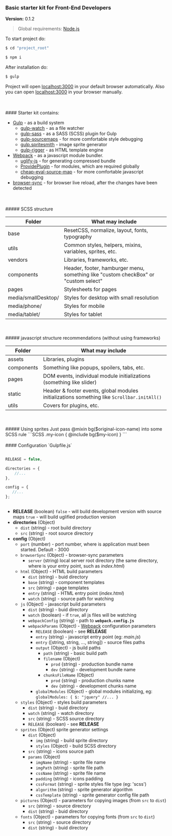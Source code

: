 ### Basic starter kit for Front-End Developers
**Version:** 0.1.2
> Global requirements: [Node.js](https://nodejs.org/)

To start project do:

```sh
$ cd "project_root"
```
```sh
$ npm i
```

After installation do:
```sh
$ gulp
```

Project will open [localhost:3000](http://localhost:3000) in your default browser automatically.
Also you can open [localhost:3000](http://localhost:3000) in your browser manually.

<br/>
<br/>
#### Starter kit contains:

+ [Gulp](http://gulpjs.com/) - as a build system
    + [gulp-watch](https://github.com/floatdrop/gulp-watch) - as a file watcher
    + [gulp-sass](https://github.com/dlmanning/gulp-sass) - as a SASS (SCSS) plugin for Gulp
    + [gulp-sourcemaps](https://github.com/floridoo/gulp-sourcemaps) - for more comfortable style debugging
    + [gulp.spritesmith](https://github.com/twolfson/gulp.spritesmith) - image sprite generator
    + [gulp-rigger](https://github.com/kuzyk/gulp-rigger) - as HTML template engine
+ [Webpack](https://webpack.github.io/) - as a javascript module bundler.
    + [uglify-js](https://github.com/mishoo/UglifyJS2) - for generating compressed bundle
    + [ProvidePlugin](https://webpack.github.io/docs/list-of-plugins.html#provideplugin) - for modules, which are required globally
    + [cheap-eval-source-map](http://webpack.github.io/docs/build-performance.html) - for more comfortable javascript debugging
+ [browser-sync](https://github.com/browsersync/browser-sync) - for browser live reload, after the changes have been detected

<br/>
<br/>
##### SCSS structure

Folder | What may include
------------ | -------------
base | ResetCSS, normalize, layout, fonts, typography
utils | Common styles, helpers, mixins, variables, sprites, etc.
vendors | Libraries, frameworks, etc.
components | Header, footer, hamburger menu, something like "custom checkBox" or "custom select"
pages | Stylesheets for pages
media/smallDesktop/ | Styles for desktop with small resolution
media/phone/ | Styles for mobile
media/tablet/ | Styles for tablet

<br/>
<br/>
##### javascript structure recommendations (without using frameworks)

Folder | What may include
------------ | -------------
assets | Libraries, plugins
components | Something like popups, spoilers, tabs, etc.
pages | DOM events, individual module initializations (something like slider)
static | Header & footer events, global modules initializations something like ```Scrollbar.initAll()```
utils | Covers for plugins, etc.

<br/>
<br/>
##### Using sprites
Just pass @mixin bg($original-icon-name) into some SCSS rule
```SCSS
.my-icon {
    @include bg($my-icon)
}
```

<br/>
<br/>
#### Configuration `Gulpfile.js`

```javascript

RELEASE = false,

directories = {
    //...
},

config = {
   //...
};
    
```

+ **RELEASE** (boolean) 
`false` - will build development version with source maps
`true` - will build uglified production version
+ **directories** (Object)
    + `dist` (string) - root build directory
    + `src` (string) - root source directory
+ **config** (Object)
    + `port` (number) - port number, where is application must been started. Default - 3000
    + `browserSync` (Object) - browser-sync parameters
        + `server` (string) local server root directory (the same directory, where is your entry point, such as _index.html_)
    + `html` (Object) - HTML build parameters
        + `dist` (string) - buid directory 
        + `base` (string) - component templates
        + `src` (string) - page templates
        + `entry` (string) - HTML entry point (_index.html_)
        + `watch` (string) - source path for watching
    + `js` (Object) - javascript build parameters
        + `dist` (string) - buid directory 
        + `watch` (boolean) - if `true`, all js files will be watching 
        + `webpackConfig` (string) - path to **`webpack.config.js`**
        + `webpackParams` (Object) - [Webpack](https://webpack.github.io/) configuration parameters
             + `RELEASE` (boolean) - see **RELEASE**
             + `entry` (string) - javascript entry point (eg: _main.js_)
             + `entry` ([string, string, ..., string]) - source files paths
             + `output` (Object) - js build paths
                + `path` (string) - basic build path
                + `filename` (Object)
                    + `prod` {string) - production bundle name
                    + `dev` {string) - development bundle name
                + `chunksFileName` (Object)
                    + `prod` {string) - production chunks name
                    + `dev` {string) - development chunks name
             + `globalModules` (Object) - global modules initializing, eg:
             `
             globalModules: {
                  $: "jquery"
                  //...
                }
             `
    + `styles` (Object) - styles build parameters
        + `dist` (string) - buid directory 
        + `watch` (string) - watch directory
        + `src` (string) - SCSS source directory
        + `RELEASE` (boolean) - see **RELEASE**
    + `sprites` (Object) sprite generator settings
        + `dist` (Object)
            + `img` (string) - build sprite directory
            + `styles` (Object) - build SCSS directory
        + `src` (string) - icons source path
        + `params` (Object)
            + `imgName` (string) - sprite file name
            + `imgPath` (string) - sprite file path
            + `cssName` (string) - sprite file name
            + `padding` (string) - icons padding
            + `cssFormat` (string) - sprite styles file type (eg: 'scss')
            + `algorithm` (string) - sprite generator algorithm
            + `cssTemplate` (string) - sprite generator config file path
    + `pictures` (Object) - parameters for copying images  (from `src` to `dist`)
        + `src` (string) - source directory
        + `dist` (string) - buid directory
    + `fonts` (Object) - parameters for copying fonts (from `src` to `dist`)
        + `src` (string) - source directory
        + `dist` (string) - buid directory